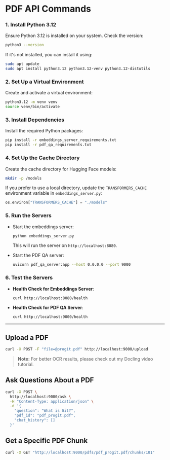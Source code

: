 # PDF API Commands

### 1. Install Python 3.12
Ensure Python 3.12 is installed on your system. Check the version:
```bash
python3 --version
```
If it's not installed, you can install it using:
```bash
sudo apt update
sudo apt install python3.12 python3.12-venv python3.12-distutils
```

### 2. Set Up a Virtual Environment
Create and activate a virtual environment:
```bash
python3.12 -m venv venv
source venv/bin/activate
```

### 3. Install Dependencies
Install the required Python packages:
```bash
pip install -r embeddings_server_requirements.txt
pip install -r pdf_qa_requirements.txt
```

### 4. Set Up the Cache Directory
Create the cache directory for Hugging Face models:
```bash
mkdir -p /models
```

If you prefer to use a local directory, update the `TRANSFORMERS_CACHE` environment variable in `embeddings_server.py`:
```python
os.environ["TRANSFORMERS_CACHE"] = "./models"
```

### 5. Run the Servers
- Start the embeddings server:
  ```bash
  python embeddings_server.py
  ```
  This will run the server on `http://localhost:8080`.

- Start the PDF QA server:
  ```bash
  uvicorn pdf_qa_server:app --host 0.0.0.0 --port 9000
  ```

### 6. Test the Servers
- **Health Check for Embeddings Server**:
  ```bash
  curl http://localhost:8080/health
  ```

- **Health Check for PDF QA Server**:
  ```bash
  curl http://localhost:9000/health
  ```

---

## Upload a PDF

```bash
curl -X POST -F "file=@progit.pdf" http://localhost:9000/upload
```

> **Note:** For better OCR results, please check out my Docling video tutorial.

## Ask Questions About a PDF

```bash
curl -X POST \
  http://localhost:9000/ask \
  -H "Content-Type: application/json" \
  -d '{
    "question": "What is Git?",
    "pdf_id": "pdf_progit.pdf",
    "chat_history": []
  }'
```

## Get a Specific PDF Chunk
```bash
curl -X GET "http://localhost:9000/pdfs/pdf_progit.pdf/chunks/101"
```
